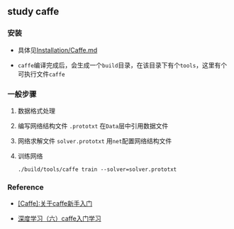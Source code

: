 ## study caffe

### 安装

* 具体见[Installation/Caffe.md](https://github.com/alisure-ml/Installation/blob/master/Caffe.md)

* `caffe`编译完成后，会生成一个`build`目录，在该目录下有个`tools`，这里有个可执行文件`caffe`


### 一般步骤

1. 数据格式处理

2. 编写网络结构文件 `.prototxt`
    在`Data`层中引用数据文件

3. 网络求解文件 `solver.prototxt`
    用`net`配置网络结构文件

4. 训练网络
    ```
    ./build/tools/caffe train --solver=solver.prototxt
    ```


### Reference

* [[Caffe]:关于caffe新手入门](http://blog.csdn.net/cham_3/article/details/72141753)

* [深度学习（六）caffe入门学习](http://blog.csdn.net/hjimce/article/details/48933813)
